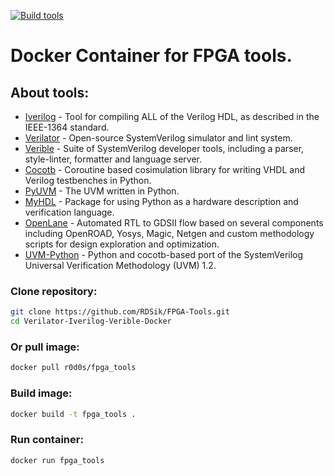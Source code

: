 [![Build tools](https://github.com/RDSik/FPGA-Tools/actions/workflows/build.yml/badge.svg?branch=master)](https://github.com/RDSik/FPGA-Tools.git/actions/workflows/build.yml)

# Docker Container for FPGA tools.

## About tools:

* [Iverilog](https://github.com/steveicarus/iverilog.git) - Tool for compiling ALL of the Verilog HDL, as described in the IEEE-1364 standard.
* [Verilator](https://github.com/verilator/verilator.git) - Open-source SystemVerilog simulator and lint system.
* [Verible](https://github.com/chipsalliance/verible.git) - Suite of SystemVerilog developer tools, including a parser, style-linter, formatter and language server.
* [Cocotb](https://github.com/cocotb/cocotb.git) - Coroutine based cosimulation library for writing VHDL and Verilog testbenches in Python.
* [PyUVM](https://github.com/pyuvm/pyuvm.git) - The UVM written in Python.
* [MyHDL](https://github.com/myhdl/myhdl.git) - Package for using Python as a hardware description and verification language.
* [OpenLane](https://github.com/The-OpenROAD-Project/OpenLane.git) - Automated RTL to GDSII flow based on several components including OpenROAD, Yosys, Magic, Netgen and custom methodology scripts for design exploration and optimization. 
* [UVM-Python](https://github.com/tpoikela/uvm-python.git) - Python and cocotb-based port of the SystemVerilog Universal Verification Methodology (UVM) 1.2.

### Clone repository:
```bash
git clone https://github.com/RDSik/FPGA-Tools.git
cd Verilator-Iverilog-Verible-Docker
```
### Or pull image:
```bash
docker pull r0d0s/fpga_tools
```

### Build image:
```bash
docker build -t fpga_tools .
```

### Run container:
```bash
docker run fpga_tools
```
